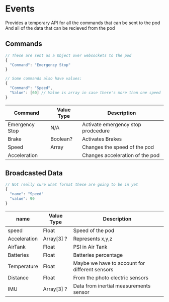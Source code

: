 # Events
Provides a temporary API for all the commands that can be sent to the pod
And all of the data that can be recieved from the pod

## Commands

```js
// These are sent as a Object over websockets to the pod
{
  "Command": "Emergency Stop"
}

// Some commands also have values:
{
  "Command": "Speed",
  "Value": [60] // Value is array in case there's more than one speed
}
```

| Command        | Value Type   | Description                        |
| -------------- | ------------ | ---------------------------------- |
| Emergency Stop | N/A          | Activate emergency stop prodcedure |
| Brake          | Boolean?     | Activates Brakes                   |
| Speed          | Array<Float> | Changes the speed of the pod       |
| Acceleration   |              | Changes acceleration of the pod    |


## Broadcasted Data

```js
// Not really sure what format these are going to be in yet
{
  "name": "Speed"
  "value": 90
}
```

| name         | Value Type        | Description                                    |
| ------------ | ----------------- | ---------------------------------------------- |
| speed        | Float             | Speed of the pod                               |
| Acceleration | Array[3]<Float> ? | Represents x,y,z                               |
| AirTank      | Float             | PSI in Air Tank                                |
| Batteries    | Float             | Batteries percentage                           |
| Temperature  | Float             | Maybe we have to account for different sensors |
| Distance     | Float             | From the photo electric sensors                |
| IMU          | Array[3]<Float> ? | Data from inertial measurements sensor         |
